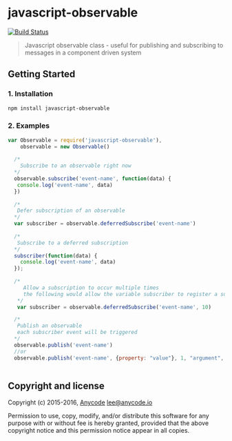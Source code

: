 # javascript-observable

[![Build Status](https://travis-ci.org/any-code/javascript-observable.svg?branch=master)](https://travis-ci.org/any-code/javascript-observable)

> Javascript observable class - useful for publishing and subscribing to messages in a component driven system

## Getting Started

### 1. Installation

``` bash
npm install javascript-observable
```

### 2. Examples

``` javascript
var Observable = require('javascript-observable'),
    observable = new Observable()
   
  /*
    Subscribe to an observable right now
  */ 
  observable.subscribe('event-name', function(data) {
   console.log('event-name', data) 
  })
 
  /*
   Defer subscription of an observable
  */ 
  var subscriber = observable.deferredSubscribe('event-name')
 
  /*
   Subscribe to a deferred subscription
  */ 
  subscriber(function(data) {
    console.log('event-name', data) 
  });
 
  /*
     Allow a subscription to occur multiple times
     the following would allow the variable subscriber to register a subscription no more than 10 times
   */ 
   var subscriber = observable.deferredSubscribe('event-name', 10)

  /*
   Publish an observable
   each subscriber event will be triggered
  */  
  observable.publish('event-name')
  //or
  observable.publish('event-name', {property: "value"}, 1, "argument", "etc")
   
```

## Copyright and license
Copyright (c) 2015-2016, [Anycode](https://anycode.io/ "Anycode") <lee@anycode.io>

Permission to use, copy, modify, and/or distribute this software for any
purpose with or without fee is hereby granted, provided that the above
copyright notice and this permission notice appear in all copies.


